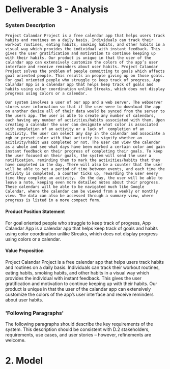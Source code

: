 # Deliverable 3 - Analysis


### System Description
    Project Calandar Project is a free calendar app that helps users track habits and routines on a daily basis. Individuals can track their workout routines, eating habits, smoking habits, and other habits in a visual way which provides the individual with instant feedback. This gives the user gratification and motivation to continue keeping up with their habits. Our product is unique in that the user of the calandar app can extensively customize the colors of the app’s user interface and receive reminders about user habits. Project Calandar Project solves the problem of people committing to goals which affects goal oriented people. This results in people giving up on those goals. For goal oriented people who struggle to keep track of progress, App Calandar App is a calendar app that helps keep track of goals and habits using color coordination unlike Streaks, which does not display progress using colors or a calendar.

    Our system involves a user of our app and a web server. The webserver stores user information so that if the user were to download the app on another device all of their data would be synced from the server to the users app. The user is able to create any number of calendars, each having any number of activities/habits associated with them. Upon creating a calendar the user can designate what color is associated with completion of an activity or a lack of  completion of an acitivity. The user can select any day in the calendar and associate a rgb or preset color with that activity to signify whether an acitivity/habit was completed or not. The user can view the calendar as a whole and see what days have been marked a certain color and gain instant feedback on their progress of completing their goals. To keep the user focused on their goals, the system will send the user a notification, reminding them to mark the activities/habits that they have completed in the day. There will also be a counter that the user will be able to set a period of time between events, and each time the avtivity is completed, a counter ticks up, rewarding the user every time they complete an activity.  On the day, the user will be able to leave a note, keeping even more detailed notes about their progress. These calendars will be able to be navigated much like Google Calendar, where the calendar can be viewed from a weekly or monthly view. The data can also be accessed through a summary view, where progress is listed in a more compact form.


#### Product Position Statement  
For goal oriented people who struggle to keep track of progress, App Calandar App is a calendar app that helps keep track of goals and habits using color coordination unlike Streaks, which does not display progress using colors or a calendar.  

#### Value Proposition
   Project Calandar Project is a free calendar app that helps users track habits and routines on a daily basis. Individuals can track their workout routines, eating habits, smoking habits, and other habits in a visual way which provides the individual with instant feedback. This gives the user gratification and motivation to continue keeping up with their habits. Our product is unique in that the user of the calandar app can extensively customize the colors of the app’s user interface and receive reminders about user habits.

### 'Following Paragraphs'
The following paragraphs should describe the key requirements of the system. This
description should be consistent with D.2 stakeholders, requirements, use cases, and user
stories – however, refinements are welcome. 

# 2. Model
